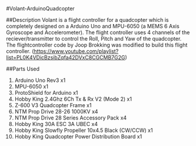 #Volant-ArduinoQuadcopter

##Description
Volant is a flight controller for a quadcopter which is completely designed on a Arduino Uno and MPU-6050 (a MEMS 6 Axis Gyroscope and Accelerometer). The flight controller uses 4 channels of the reciever/transmitter to control the Roll, Pitch and Yaw of the quadcopter.
The flightcontroller code by Joop Brokking was modified to build this flight controller.
(https://www.youtube.com/playlist?list=PL0K4VDicBzsibZqfa42DVxC8CGCMB7G2G)

##Parts Used
1.  Arduino Uno Rev3                                   x1
2.  MPU-6050                                           x1
3.  ProtoShield for Arduino                            x1
4.  Hobby King 2.4Ghz 6Ch Tx & Rx V2 (Mode 2)          x1
5.  Z-600 V3 Quadcopter Frame                          x1
6.  NTM Prop Drive 28-26 1000KV                        x4
7.  NTM Prop Drive 28 Series Accessory Pack            x4
8.  Hobby King 30A ESC 3A UBEC                         x4
9.  Hobby King Slowfly Propeller 10x4.5 Black (CW/CCW) x1
10. Hobby King Quadcopter Power Distribution Board     x1
